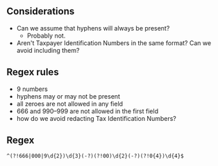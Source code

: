 ## Considerations

* Can we assume that hyphens will always be present?
  * Probably not.
* Aren't Taxpayer Identification Numbers in the same format? Can we avoid including them?

## Regex rules

* 9 numbers
* hyphens may or may not be present
* all zeroes are not allowed in any field
* 666 and 990–999 are not allowed in the first field
* how do we avoid redacting Tax Identification Numbers?

## Regex

```
^(?!666|000|9\d{2})\d{3}(-?)(?!00)\d{2}(-?)(?!0{4})\d{4}$
````
